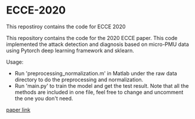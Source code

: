 # ECCE-2020
This repostiroy contains the code for ECCE 2020

This repository contains the code for the 2020 ECCE paper. This code implemented the attack detection and diagnosis based on micro-PMU data using Pytorch deep learning framework and sklearn.

Usage:

- Run 'preprocessing_normalization.m' in Matlab under the raw data directory to do the preprocessing and normalization.
- Run 'main.py' to train the model and get the test result. Note that all the methods are included in one file, feel free to change and uncomment the one you don't need.

[paper link](http://sensorweb.engr.uga.edu/wp-content/uploads/2020/08/li2020data.pdf)
